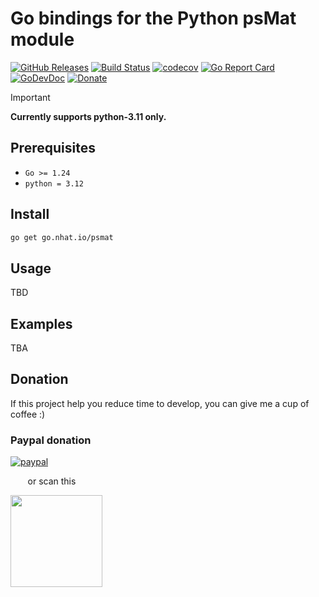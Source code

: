 # Go bindings for the Python psMat module

[![GitHub Releases](https://img.shields.io/github/v/release/nhatthm/go-psMat)](https://github.com/nhatthm/go-psMat/releases/latest)
[![Build Status](https://github.com/nhatthm/go-psMat/actions/workflows/test.yaml/badge.svg)](https://github.com/nhatthm/go-psMat/actions/workflows/test.yaml)
[![codecov](https://codecov.io/gh/nhatthm/go-psMat/branch/master/graph/badge.svg?token=eTdAgDE2vR)](https://codecov.io/gh/nhatthm/go-psMat)
[![Go Report Card](https://goreportcard.com/badge/go.nhat.io/psmat)](https://goreportcard.com/report/go.nhat.io/psmat)
[![GoDevDoc](https://img.shields.io/badge/dev-doc-00ADD8?logo=go)](https://pkg.go.dev/go.nhat.io/psmat)
[![Donate](https://img.shields.io/badge/Donate-PayPal-green.svg)](https://www.paypal.com/donate/?hosted_button_id=PJZSGJN57TDJY)

> [!IMPORTANT]
> **Currently supports python-3.11 only.**

## Prerequisites

- `Go >= 1.24`
- `python = 3.12`

## Install

```bash
go get go.nhat.io/psmat
```

## Usage

TBD

## Examples

TBA

## Donation

If this project help you reduce time to develop, you can give me a cup of coffee :)

### Paypal donation

[![paypal](https://www.paypalobjects.com/en_US/i/btn/btn_donateCC_LG.gif)](https://www.paypal.com/donate/?hosted_button_id=PJZSGJN57TDJY)

&nbsp;&nbsp;&nbsp;&nbsp;&nbsp;&nbsp;&nbsp;or scan this

<img src="https://user-images.githubusercontent.com/1154587/113494222-ad8cb200-94e6-11eb-9ef3-eb883ada222a.png" width="147px" />
